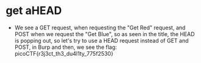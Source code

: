 # get aHEAD
- We see a GET request, when requesting the "Get Red" request, and POST when we request the "Get Blue", so as seen in the title, the HEAD is popping out, so let's try to use a HEAD request instead of GET and POST, in Burp and then, we see the flag: picoCTF{r3j3ct_th3_du4l1ty_775f2530}

